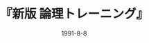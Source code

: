 ---
title: "『新版 論理トレーニング』"
description: "論理トレーニングは進化している。多くの問題を新しくしてヴァージョン・アップ。楽しみながら挑戦すれば確実に論理力が身につく。"
date: 1991-8-8
shorttitle: ""
authors: ['']
publishDate: ""
ENTRYTYPE: "基礎演習テキスト100"
series:
- 早稲田大学必修基礎演習テキスト100(2020年度)
tags: 
- 
category: 
- 
# publisher: "Self-Published"
image: 
pinned : true
draft: false
hideToc: false
enableToc: true
enableTocContent: false
copyright: "All rights reserved"
---